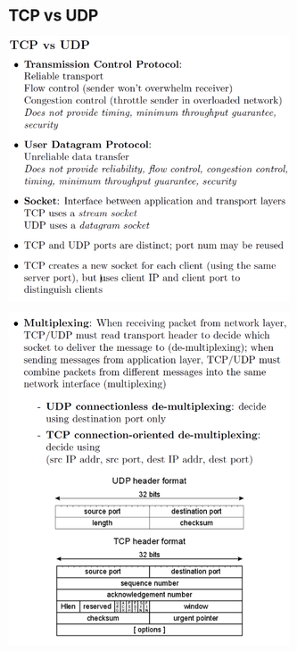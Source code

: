 # TCP vs UDP

![](../../../.gitbook/assets/image%20%28226%29.png)

![](../../../.gitbook/assets/image%20%28225%29.png)

